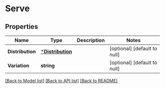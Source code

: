 # Serve

## Properties
Name | Type | Description | Notes
------------ | ------------- | ------------- | -------------
**Distribution** | [***Distribution**](Distribution.md) |  | [optional] [default to null]
**Variation** | **string** |  | [optional] [default to null]

[[Back to Model list]](../README.md#documentation-for-models) [[Back to API list]](../README.md#documentation-for-api-endpoints) [[Back to README]](../README.md)

